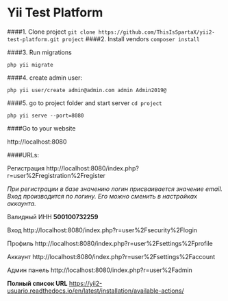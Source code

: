 # Yii Test Platform
####1. Clone project
`git clone https://github.com/ThisIsSpartaX/yii2-test-platform.git project`
####2. Install vendors
`composer install`

####3. Run migrations

`php yii migrate`

####4. create admin user:

`php yii user/create admin@admin.com admin Admin2019@`

####5. go to project folder and start server
`cd project`

`php yii serve --port=8080`

####Go to your website

http://localhost:8080

####URLs:

Регистрация http://localhost:8080/index.php?r=user%2Fregistration%2Fregister

_При регистрации в базе значению логин присваивается значение email. Вход производится по логину. Его можно сменить в настройках аккаунта._

Валидный ИНН **500100732259**



Вход http://localhost:8080/index.php?r=user%2Fsecurity%2Flogin

Профиль http://localhost:8080/index.php?r=user%2Fsettings%2Fprofile

Аккаунт http://localhost:8080/index.php?r=user%2Fsettings%2Faccount

Админ панель http://localhost:8080/index.php?r=user%2Fadmin

**Полный список URL** https://yii2-usuario.readthedocs.io/en/latest/installation/available-actions/